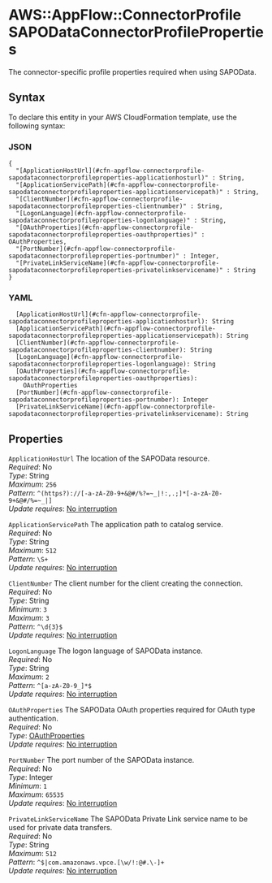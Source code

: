 # AWS::AppFlow::ConnectorProfile SAPODataConnectorProfileProperties<a name="aws-properties-appflow-connectorprofile-sapodataconnectorprofileproperties"></a>

 The connector\-specific profile properties required when using SAPOData\. 

## Syntax<a name="aws-properties-appflow-connectorprofile-sapodataconnectorprofileproperties-syntax"></a>

To declare this entity in your AWS CloudFormation template, use the following syntax:

### JSON<a name="aws-properties-appflow-connectorprofile-sapodataconnectorprofileproperties-syntax.json"></a>

```
{
  "[ApplicationHostUrl](#cfn-appflow-connectorprofile-sapodataconnectorprofileproperties-applicationhosturl)" : String,
  "[ApplicationServicePath](#cfn-appflow-connectorprofile-sapodataconnectorprofileproperties-applicationservicepath)" : String,
  "[ClientNumber](#cfn-appflow-connectorprofile-sapodataconnectorprofileproperties-clientnumber)" : String,
  "[LogonLanguage](#cfn-appflow-connectorprofile-sapodataconnectorprofileproperties-logonlanguage)" : String,
  "[OAuthProperties](#cfn-appflow-connectorprofile-sapodataconnectorprofileproperties-oauthproperties)" : OAuthProperties,
  "[PortNumber](#cfn-appflow-connectorprofile-sapodataconnectorprofileproperties-portnumber)" : Integer,
  "[PrivateLinkServiceName](#cfn-appflow-connectorprofile-sapodataconnectorprofileproperties-privatelinkservicename)" : String
}
```

### YAML<a name="aws-properties-appflow-connectorprofile-sapodataconnectorprofileproperties-syntax.yaml"></a>

```
  [ApplicationHostUrl](#cfn-appflow-connectorprofile-sapodataconnectorprofileproperties-applicationhosturl): String
  [ApplicationServicePath](#cfn-appflow-connectorprofile-sapodataconnectorprofileproperties-applicationservicepath): String
  [ClientNumber](#cfn-appflow-connectorprofile-sapodataconnectorprofileproperties-clientnumber): String
  [LogonLanguage](#cfn-appflow-connectorprofile-sapodataconnectorprofileproperties-logonlanguage): String
  [OAuthProperties](#cfn-appflow-connectorprofile-sapodataconnectorprofileproperties-oauthproperties): 
    OAuthProperties
  [PortNumber](#cfn-appflow-connectorprofile-sapodataconnectorprofileproperties-portnumber): Integer
  [PrivateLinkServiceName](#cfn-appflow-connectorprofile-sapodataconnectorprofileproperties-privatelinkservicename): String
```

## Properties<a name="aws-properties-appflow-connectorprofile-sapodataconnectorprofileproperties-properties"></a>

`ApplicationHostUrl`  <a name="cfn-appflow-connectorprofile-sapodataconnectorprofileproperties-applicationhosturl"></a>
 The location of the SAPOData resource\.   
*Required*: No  
*Type*: String  
*Maximum*: `256`  
*Pattern*: `^(https?)://[-a-zA-Z0-9+&@#/%?=~_|!:,.;]*[-a-zA-Z0-9+&@#/%=~_|]`  
*Update requires*: [No interruption](https://docs.aws.amazon.com/AWSCloudFormation/latest/UserGuide/using-cfn-updating-stacks-update-behaviors.html#update-no-interrupt)

`ApplicationServicePath`  <a name="cfn-appflow-connectorprofile-sapodataconnectorprofileproperties-applicationservicepath"></a>
 The application path to catalog service\.   
*Required*: No  
*Type*: String  
*Maximum*: `512`  
*Pattern*: `\S+`  
*Update requires*: [No interruption](https://docs.aws.amazon.com/AWSCloudFormation/latest/UserGuide/using-cfn-updating-stacks-update-behaviors.html#update-no-interrupt)

`ClientNumber`  <a name="cfn-appflow-connectorprofile-sapodataconnectorprofileproperties-clientnumber"></a>
 The client number for the client creating the connection\.   
*Required*: No  
*Type*: String  
*Minimum*: `3`  
*Maximum*: `3`  
*Pattern*: `^\d{3}$`  
*Update requires*: [No interruption](https://docs.aws.amazon.com/AWSCloudFormation/latest/UserGuide/using-cfn-updating-stacks-update-behaviors.html#update-no-interrupt)

`LogonLanguage`  <a name="cfn-appflow-connectorprofile-sapodataconnectorprofileproperties-logonlanguage"></a>
 The logon language of SAPOData instance\.   
*Required*: No  
*Type*: String  
*Maximum*: `2`  
*Pattern*: `^[a-zA-Z0-9_]*$`  
*Update requires*: [No interruption](https://docs.aws.amazon.com/AWSCloudFormation/latest/UserGuide/using-cfn-updating-stacks-update-behaviors.html#update-no-interrupt)

`OAuthProperties`  <a name="cfn-appflow-connectorprofile-sapodataconnectorprofileproperties-oauthproperties"></a>
 The SAPOData OAuth properties required for OAuth type authentication\.   
*Required*: No  
*Type*: [OAuthProperties](aws-properties-appflow-connectorprofile-oauthproperties.md)  
*Update requires*: [No interruption](https://docs.aws.amazon.com/AWSCloudFormation/latest/UserGuide/using-cfn-updating-stacks-update-behaviors.html#update-no-interrupt)

`PortNumber`  <a name="cfn-appflow-connectorprofile-sapodataconnectorprofileproperties-portnumber"></a>
 The port number of the SAPOData instance\.   
*Required*: No  
*Type*: Integer  
*Minimum*: `1`  
*Maximum*: `65535`  
*Update requires*: [No interruption](https://docs.aws.amazon.com/AWSCloudFormation/latest/UserGuide/using-cfn-updating-stacks-update-behaviors.html#update-no-interrupt)

`PrivateLinkServiceName`  <a name="cfn-appflow-connectorprofile-sapodataconnectorprofileproperties-privatelinkservicename"></a>
 The SAPOData Private Link service name to be used for private data transfers\.   
*Required*: No  
*Type*: String  
*Maximum*: `512`  
*Pattern*: `^$|com.amazonaws.vpce.[\w/!:@#.\-]+`  
*Update requires*: [No interruption](https://docs.aws.amazon.com/AWSCloudFormation/latest/UserGuide/using-cfn-updating-stacks-update-behaviors.html#update-no-interrupt)